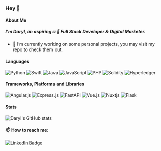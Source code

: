 ### Hey 👋

#### About Me

##### I'm Daryl, an aspiring a 🚀 Full Stack Developer & Digital Marketer. 
- 🔭 I’m currently working on some personal projects, you may visit my repo to check them out.


#### Languages
![Python](https://img.shields.io/badge/python-3670A0?style=for-the-badge&logo=python&logoColor=ffdd54)
![Swift](https://img.shields.io/badge/swift-F54A2A?style=for-the-badge&logo=swift&logoColor=white)
![Java](https://img.shields.io/badge/java-%23ED8B00.svg?style=for-the-badge&logo=java&logoColor=white)
![JavaScript](https://img.shields.io/badge/javascript-%23323330.svg?style=for-the-badge&logo=javascript&logoColor=%23F7DF1E)
![PHP](https://img.shields.io/badge/php-%23777BB4.svg?style=for-the-badge&logo=php&logoColor=white)
![Solidity](https://img.shields.io/badge/Solidity-%23363636.svg?style=for-the-badge&logo=solidity&logoColor=white)
![Hyperledger](https://img.shields.io/badge/hyperledger-2F3134?style=for-the-badge&logo=hyperledger&logoColor=white)

#### Frameworks, Platforms and Libraries
![Angular.js](https://img.shields.io/badge/angular.js-%23E23237.svg?style=for-the-badge&logo=angularjs&logoColor=white)
![Express.js](https://img.shields.io/badge/express.js-%23404d59.svg?style=for-the-badge&logo=express&logoColor=%2361DAFB)
![FastAPI](https://img.shields.io/badge/FastAPI-005571?style=for-the-badge&logo=fastapi)
![Vue.js](https://img.shields.io/badge/vuejs-%2335495e.svg?style=for-the-badge&logo=vuedotjs&logoColor=%234FC08D)
![Nuxtjs](https://img.shields.io/badge/Nuxt-002E3B?style=for-the-badge&logo=nuxtdotjs&logoColor=#00DC82)
![Flask](https://img.shields.io/badge/flask-%23000.svg?style=for-the-badge&logo=flask&logoColor=white)

#### Stats
![Daryl's GitHub stats](https://github-readme-stats.vercel.app/api?username=daerol&count_private=true&show_icons=true)

#### 📫 How to reach me:
<div id="badges">
  <a href="https://www.linkedin.com/in/qingyutan/">
    <img src="https://img.shields.io/badge/LinkedIn-blue?style=for-the-badge&logo=linkedin&logoColor=white" alt="LinkedIn Badge"/>
  </a>
</div>

<!--
**daerol/daerol** is a ✨ _special_ ✨ repository because its `README.md` (this file) appears on your GitHub profile.

Here are some ideas to get you started:

- 🔭 I’m currently working on ...
- 🌱 I’m currently learning ...
- 👯 I’m looking to collaborate on ...
- 🤔 I’m looking for help with ...
- 💬 Ask me about ...
- 📫 How to reach me: ...
- 😄 Pronouns: ...
- ⚡ Fun fact: ...
-->
